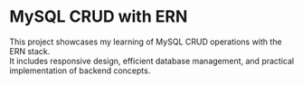 # MySQL CRUD with ERN  

This project showcases my learning of MySQL CRUD operations with the ERN stack.  
It includes responsive design, efficient database management, and practical implementation of backend concepts.  
